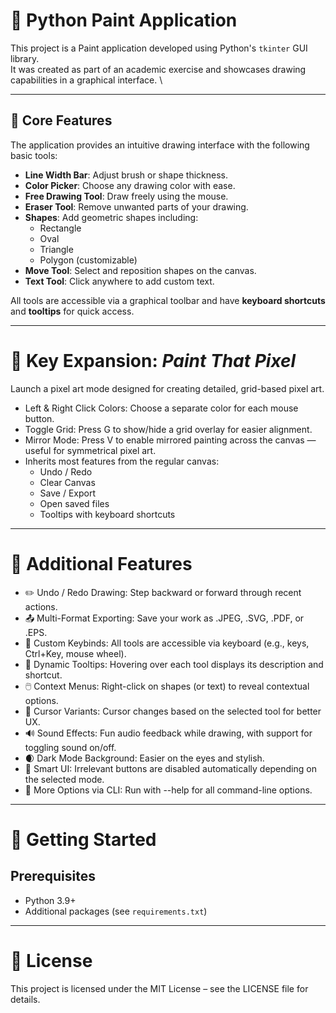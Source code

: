 # 🎨 Python Paint Application

This project is a Paint application developed using Python's `tkinter` GUI library. \
It was created as part of an academic exercise and showcases drawing capabilities in a graphical interface. \

---

## 🧩 Core Features

The application provides an intuitive drawing interface with the following basic tools:

- **Line Width Bar**: Adjust brush or shape thickness.
- **Color Picker**: Choose any drawing color with ease.
- **Free Drawing Tool**: Draw freely using the mouse.
- **Eraser Tool**: Remove unwanted parts of your drawing.
- **Shapes**: Add geometric shapes including:
  - Rectangle
  - Oval
  - Triangle
  - Polygon (customizable)
- **Move Tool**: Select and reposition shapes on the canvas.
- **Text Tool**: Click anywhere to add custom text.

All tools are accessible via a graphical toolbar and have **keyboard shortcuts** and **tooltips** for quick access.

---

# 🌟 Key Expansion: *Paint That Pixel*

Launch a pixel art mode designed for creating detailed, grid-based pixel art.
- Left & Right Click Colors: Choose a separate color for each mouse button.
- Toggle Grid: Press G to show/hide a grid overlay for easier alignment.
- Mirror Mode: Press V to enable mirrored painting across the canvas — useful for symmetrical pixel art.
- Inherits most features from the regular canvas:
    - Undo / Redo
    - Clear Canvas
    - Save / Export
    - Open saved files
    - Tooltips with keyboard shortcuts

---

# 🚀 Additional Features

- ✏️ Undo / Redo Drawing: Step backward or forward through recent actions.
- 📤 Multi-Format Exporting: Save your work as .JPEG, .SVG, .PDF, or .EPS.
- 🎹 Custom Keybinds: All tools are accessible via keyboard (e.g., keys, Ctrl+Key, mouse wheel).
- 🧭 Dynamic Tooltips: Hovering over each tool displays its description and shortcut.
- 🖱️ Context Menus: Right-click on shapes (or text) to reveal contextual options.
- 🎯 Cursor Variants: Cursor changes based on the selected tool for better UX.
- 🔊 Sound Effects: Fun audio feedback while drawing, with support for toggling sound on/off.
- 🌒 Dark Mode Background: Easier on the eyes and stylish.
- 🔐 Smart UI: Irrelevant buttons are disabled automatically depending on the selected mode.
- 📖 More Options via CLI: Run with --help for all command-line options.

---

# 🚀 Getting Started

## Prerequisites

- Python 3.9+
- Additional packages (see `requirements.txt`)

---
# 📄 License
This project is licensed under the MIT License – see the LICENSE file for details.

